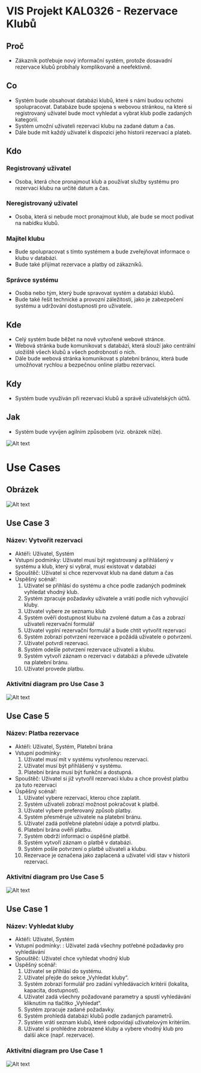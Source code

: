 # VIS Projekt KAL0326 - Rezervace Klubů

## Proč
- Zákazník potřebuje nový informační systém, protože dosavadní rezervace klubů probíhaly komplikovaně a neefektivně.

## Co
- Systém bude obsahovat databázi klubů, které s námi budou ochotni spolupracovat. Databáze bude spojena s webovou stránkou, na které si registrovaný uživatel bude moct vyhledat a vybrat klub podle zadaných kategorií. 
- Systém umožní uživateli rezervaci klubu na zadané datum a čas. 
- Dále bude mít každý uživatel k dispozici jeho historii rezervací a plateb. 

## Kdo
### Registrovaný uživatel 
- Osoba, která chce pronajmout klub a používat služby systému pro rezervaci klubu na určité datum a čas. 
### Neregistrovaný uživatel 
- Osoba, která si nebude moct pronajmout klub, ale bude se moct podívat na nabídku klubů. 
### Majitel klubu
- Bude spolupracovat s tímto systémem a bude zveřejňovat informace o klubu v databázi.  
- Bude také přijímat rezervace a platby od zákazníků. 
### Správce systému 
- Osoba nebo tým, který bude spravovat systém a databázi klubů. 
- Bude také řešit technické a provozní záležitosti, jako je zabezpečení systému a udržování dostupnosti pro uživatele.

## Kde
- Celý systém bude běžet na nově vytvořené webové stránce. 
- Webová stránka bude komunikovat s databází, která slouží jako centrální uložiště všech klubů a všech podrobností o nich.
- Dále bude webová stránka komunikovat s platební bránou, která bude umožňovat rychlou a bezpečnou online platbu rezervací. 

## Kdy
- Systém bude využíván při rezervaci klubů a správě uživatelských účtů.

## Jak
- Systém bude vyvíjen agilním způsobem (viz. obrázek níže).

![Alt text](VIS_agile.png)

# Use Cases
## Obrázek

![Alt text](Usecases.png)

## Use Case 3
### Název: Vytvořit rezervaci
- Aktéři: Uživatel, Systém
- Vstupní podmínky: Uživatel musí být registrovaný a přihlášený v systému a klub, který si vybral, musí existovat v databázi
- Spouštěč: Uživatel si chce rezervovat klub na dané datum a čas
- Úspěšný scénář:
  1. Uživatel se přihlásí do systému a chce podle zadaných podmínek vyhledat vhodný klub.
  2. Systém zpracuje požadavky uživatele a vrátí podle nich vyhovující kluby.
  3. Uživatel vybere ze seznamu klub
  4. Systém ověří dostupnost klubu na zvolené datum a čas a zobrazí uživateli rezervační formulář
  5. Uživatel vyplní rezervační formulář a bude chtít vytvořit rezervaci
  6. Systém zobrazí potvrzení rezervace a požádá uživatele o potvrzení.
  7. Uživatel potvrdí rezervaci.
  8. Systém odešle potvrzení rezervace uživateli a klubu.
  9. Systém vytvoří záznam o rezervaci v databázi a převede uživatele na platební bránu.
  10. Uživatel provede platbu.

### Aktivitní diagram pro Use Case 3
![Alt text](activityDiagramReservation.png)

## Use Case 5 
### Název: Platba rezervace
- Aktéři: Uživatel, Systém, Platební brána
- Vstupní podmínky:
  1. Uživatel musí mít v systému vytvořenou rezervaci.
  2. Uživatel musí být přihlášený v systému.
  3. Platební brána musí být funkční a dostupná.
- Spouštěč: Uživatel si již vytvořil rezervaci klubu a chce provést platbu za tuto rezervaci
- Úspěšný scénář:
  1. Uživatel vybere rezervaci, kterou chce zaplatit.
  2. Systém uživateli zobrazí možnost pokračovat k platbě.
  3. Uživatel vybere preferovaný způsob platby.
  4. Systém přesměruje uživatele na platební bránu.
  5. Uživatel zadá potřebné platební údaje a potvrdí platbu.
  6. Platební brána ověří platbu.
  7. Systém obdrží informaci o úspěšné platbě.
  8. Systém vytvoří záznam o platbě v databázi.
  9. Systém pošle potvrzení o platbě uživateli a klubu.
  10. Rezervace je označena jako zaplacená a uživatel vidí stav v historii rezervací.

### Aktivitní diagram pro Use Case 5
![Alt text](activityDiagramPayment.png)

## Use Case 1
### Název: Vyhledat kluby
- Aktéři: Uživatel, Systém
- Vstupní podmínky: : Uživatel zadá všechny potřebné požadavky pro vyhledávání
- Spouštěč: Uživatel chce vyhledat vhodný klub
- Úspěšný scénář:
  1. Uživatel se přihlásí do systému.
  2. Uživatel přejde do sekce „Vyhledat kluby“.
  3. Systém zobrazí formulář pro zadání vyhledávacích kritérií (lokalita, kapacita, dostupnost).
  4. Uživatel zadá všechny požadované parametry a spustí vyhledávání kliknutím na tlačítko „Vyhledat“.
  5. Systém zpracuje zadané požadavky.
  6. Systém prohledá databázi klubů podle zadaných parametrů.
  7. Systém vrátí seznam klubů, které odpovídají uživatelovým kritériím.
  8. Uživatel si prohlédne zobrazené kluby a vybere vhodný klub pro další akce (např. rezervace).

### Aktivitní diagram pro Use Case 1
![Alt text](activityDiagramSearchClub.png)
